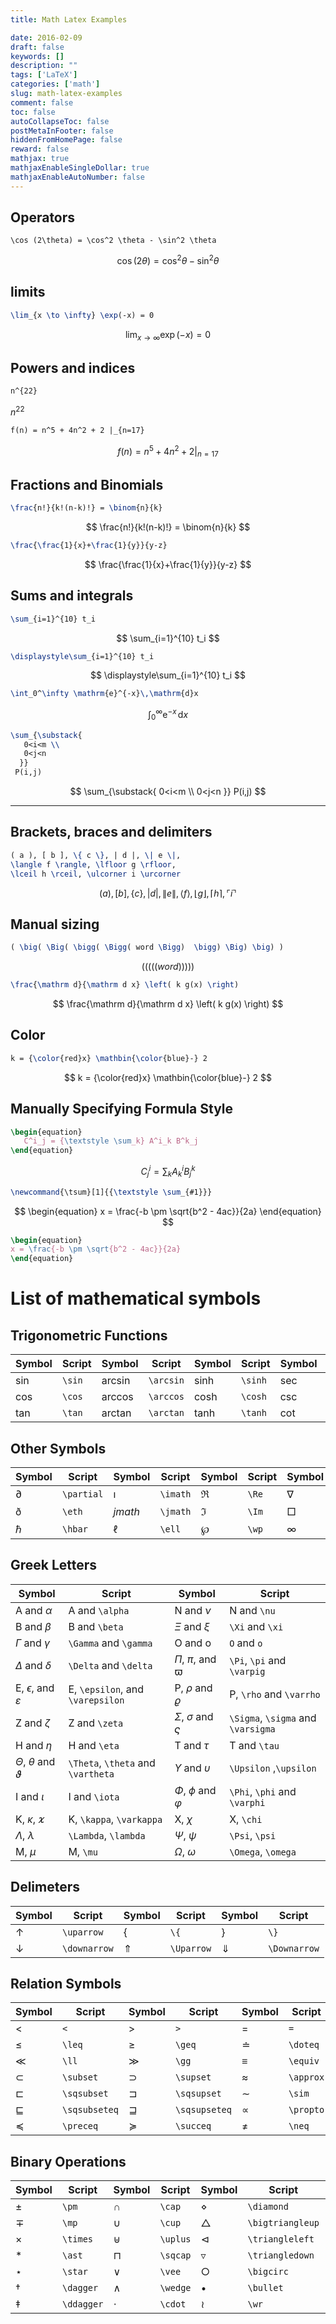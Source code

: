 ```yaml
---
title: Math Latex Examples

date: 2016-02-09
draft: false
keywords: []
description: ""
tags: ['LaTeX']
categories: ['math']
slug: math-latex-examples
comment: false
toc: false
autoCollapseToc: false
postMetaInFooter: false
hiddenFromHomePage: false
reward: false
mathjax: true
mathjaxEnableSingleDollar: true
mathjaxEnableAutoNumber: false
---
```







<!--more-->




## Operators

```
\cos (2\theta) = \cos^2 \theta - \sin^2 \theta
```

$$
\cos (2\theta) = \cos^2 \theta - \sin^2 \theta
$$

## limits

```latex
\lim_{x \to \infty} \exp(-x) = 0
```

$$
\lim_{x \to \infty} \exp(-x) = 0
$$


## Powers and indices

```latex
n^{22}
```


$n^{22}$


```latex
f(n) = n^5 + 4n^2 + 2 |_{n=17}
```

$$
f(n) = n^5 + 4n^2 + 2 |_{n=17}
$$

## Fractions and Binomials


```latex
\frac{n!}{k!(n-k)!} = \binom{n}{k}
```

$$
\frac{n!}{k!(n-k)!} = \binom{n}{k}
$$


```latex
\frac{\frac{1}{x}+\frac{1}{y}}{y-z}
```

$$
\frac{\frac{1}{x}+\frac{1}{y}}{y-z}
$$

## Sums and integrals

```latex
\sum_{i=1}^{10} t_i
```

$$
\sum_{i=1}^{10} t_i
$$

```latex
\displaystyle\sum_{i=1}^{10} t_i
```


$$
\displaystyle\sum_{i=1}^{10} t_i
$$


```latex
\int_0^\infty \mathrm{e}^{-x}\,\mathrm{d}x
```

$$
\int_0^\infty \mathrm{e}^{-x}\,\mathrm{d}x
$$

```latex
\sum_{\substack{
   0<i<m \\
   0<j<n
  }} 
 P(i,j)
 ```


$$
\sum_{\substack{
   0<i<m \\
   0<j<n
  }} 
 P(i,j)
 $$

 ---

## Brackets, braces and delimiters

```latex
( a ), [ b ], \{ c \}, | d |, \| e \|,
\langle f \rangle, \lfloor g \rfloor,
\lceil h \rceil, \ulcorner i \urcorner
```

$$
( a ), [ b ], \{ c \}, | d |, \| e \|,
\langle f \rangle, \lfloor g \rfloor,
\lceil h \rceil, \ulcorner i \urcorner
$$

## Manual sizing

```latex
( \big( \Big( \bigg( \Bigg( word \Bigg)  \bigg) \Big) \big) )
```

$$ 
( \big( \Big( \bigg( \Bigg( word \Bigg) \bigg) \Big) \big) )
$$


```latex
\frac{\mathrm d}{\mathrm d x} \left( k g(x) \right)
```

$$
\frac{\mathrm d}{\mathrm d x} \left( k g(x) \right)
$$



## Color

```latex
k = {\color{red}x} \mathbin{\color{blue}-} 2
```

$$
k = {\color{red}x} \mathbin{\color{blue}-} 2
$$



## Manually Specifying Formula Style

```latex
\begin{equation}
   C^i_j = {\textstyle \sum_k} A^i_k B^k_j
\end{equation}
```


$$
\begin{equation}
   C^i_j = {\textstyle \sum_k} A^i_k B^k_j
\end{equation}
$$


```latex
\newcommand{\tsum}[1]{{\textstyle \sum_{#1}}}
```

$$
\newcommand{\tsum}[1]{{\textstyle \sum_{#1}}}
$$



$$
\begin{equation}
x = \frac{-b \pm \sqrt{b^2 - 4ac}}{2a}
\end{equation}
$$

```latex
\begin{equation}
x = \frac{-b \pm \sqrt{b^2 - 4ac}}{2a}
\end{equation}
```








# List of mathematical symbols







## Trigonometric Functions

|Symbol	|Script   	|Symbol   	|Script   	|Symbol   	|Script   	|Symbol   	|Script|
|---	|---	|---	|---	|---	|---	|---	|---	|
|$\sin$   	|`\sin`   	|$\arcsin$   	|`\arcsin`   	|$\sinh$   	|`\sinh`   	|$\sec$   	|`\sec`   	|
|$\cos$   	|`\cos`   	|$\arccos$   	|`\arccos`   	|$\cosh$   	|`\cosh`   	|$\csc$   	|`\csc`   	|
|$\tan$   	|`\tan`   	|$\arctan$  	|`\arctan`   	|$\tanh$   	|`\tanh`   	|$\cot$  	| `\cot`  	|


## Other Symbols

|Symbol   	|Script   	|Symbol   	|Script   	|Symbol   	|Script   	|Symbol   	|Script   	|Symbol   	|Script   	|
|---	|---	|---	|---	|---	|---	|---	|---	|---	|---	|
|$\partial$   	|`\partial`     |$\imath$   	|`\imath`   	|$\Re$   	|`\Re`   	|$\nabla$   	|`\nabla`   	|$\aleph$   	|`\aleph`  |
|$\eth$   	|`\eth`     |$jmath$   	|`\jmath`   	|$\Im$   	|`\Im`   	|$\Box$   	|`\Box`   	|$\beth$   	|`\beth`  |
|$\hbar$   	|`\hbar`     |$\ell$   	|`\ell`   	|$\wp$   	|`\wp`   	|$\infty$   	|`\infty`   	|$\gimel$   	|`\gimel`  |


## Greek Letters







|Symbol       |Script   	    |Symbol   	|Script    	|
|-------	    |------	        |--------	  |-------    |
|A and $\alpha$|A and `\alpha`|N and $\nu$|N and `\nu`|
|B and $\beta$|B and `\beta`|$\Xi$ and $\xi$|`\Xi` and `\xi`|
|$\Gamma$ and $\gamma$ |`\Gamma` and `\gamma`|O and o|`O` and `o`|
|$\Delta$ and $\delta$|`\Delta` and `\delta`|$\Pi$, $\pi$, and $\varpi$|`\Pi`, `\pi` and `\varpig`|
|E,  $\epsilon$, and $\varepsilon$|E, `\epsilon`, and `\varepsilon`|P, $\rho$ and $\varrho$|P, `\rho` and `\varrho`|
|Z and $\zeta$|Z and `\zeta`|$\Sigma$, $\sigma$ and $\varsigma$|`\Sigma`, `\sigma` and `\varsigma`|
|H and $\eta$|H and `\eta`|T and $\tau$|T and `\tau`|
|$\Theta$, $\theta$ and $\vartheta$|`\Theta`, `\theta` and `\vartheta`|$\Upsilon$ and $\upsilon$|`\Upsilon` ,`\upsilon`|
|I and $\iota$|I and `\iota`|$\Phi$, $\phi$ and $\varphi$|`\Phi`, `\phi` and `\varphi`|
|K, $\kappa$, $\varkappa$|K, `\kappa`, `\varkappa`|X, $\chi$|X, `\chi`|
|$\Lambda$, $\lambda$|`\Lambda`, `\lambda`|$\Psi$, $\psi$|`\Psi`, `\psi`|
|M, $\mu$|M, `\mu`|$\Omega$, $\omega$|`\Omega`, `\omega`|


## Delimeters

|Symbol |Script|Symbol|Script|Symbol |Script|
|-------|------|------|------|-------|------|
|$\uparrow$|`\uparrow`|$\{$|`\{`| $\}$|`\}`|
|$\downarrow$ |`\downarrow`|$\Uparrow$|`\Uparrow`|$\Downarrow$|`\Downarrow`|







## Relation Symbols

|Symbol |Script|Symbol|Script|Symbol |Script|Symbol|Script|Symbol|Script|
|-------|------|------|------|-------|------|------|------|------|------|
|$<$|`<`|$>$|`>`|$=$|`=`|$\parallel$|`\parallel`|$\nparallel$|`\nparallel`|
|$\leq$|`\leq`|$\geq$|`\geq`|$\doteq$|`\doteq`|$\asymp$|`\asymp`|$\bowtie$|`\bowtie`|
|$\ll$|`\ll`|$\gg$|`\gg`|$\equiv$|`\equiv`|$\vdash$|`\vdash`|$\dashv$|`\dashv`|
|$\subset$|`\subset`|$\supset$|`\supset`|$\approx$|`\approx`|$\in$|`\in`|$\ni$|`\ni`|
|$\sqsubset$|`\sqsubset`|$\sqsupset$|`\sqsupset`|$\sim$|`\sim`|$\perp$|`\perp`|$\mid$|`\mid`|
|$\sqsubseteq$|`\sqsubseteq`|$\sqsupseteq$|`\sqsupseteq`|$\propto$|`\propto`|$\prec$|`\prec`|$\succ$|`\succ`|
|$\preceq$|`\preceq`|$\succeq$|`\succeq`|$\neq$|`\neq`|$\sphericalangle$|`\sphericalangle`|$\measuredangle$|`\measuredangle`|





## Binary Operations

|Symbol |Script|Symbol|Script|Symbol |Script|Symbol|Script|
|-------|------|------|------|-------|------|------|------|
|$\pm$|`\pm`|$\cap$|`\cap`|$\diamond$|`\diamond`|$\oplus$|`\oplus`|
|$\mp$|`\mp`|$\cup$|`\cup`|$\bigtriangleup$|`\bigtriangleup`|$\ominus$|`\ominus`|
|$\times$|`\times`|$\uplus$|`\uplus`|$\triangleleft$|`\triangleleft`|$\otimes$|`\otimes`|
|$\ast$|`\ast`|$\sqcap$|`\sqcap`|$\triangledown$|`\triangledown`|$\odot$|`\dot`|
|$\star$|`\star`|$\vee$|`\vee`|$\bigcirc$|`\bigcirc`|$\circ$|`\circ`|
|$\dagger$|`\dagger`|$\wedge$|`\wedge`|$\bullet$|`\bullet`|$\setminus$|`\setminus`|
|$\ddagger$|`\ddagger`|$\cdot$|`\cdot`|$\wr$|`\wr`|$\amalg$|`\amalg`|